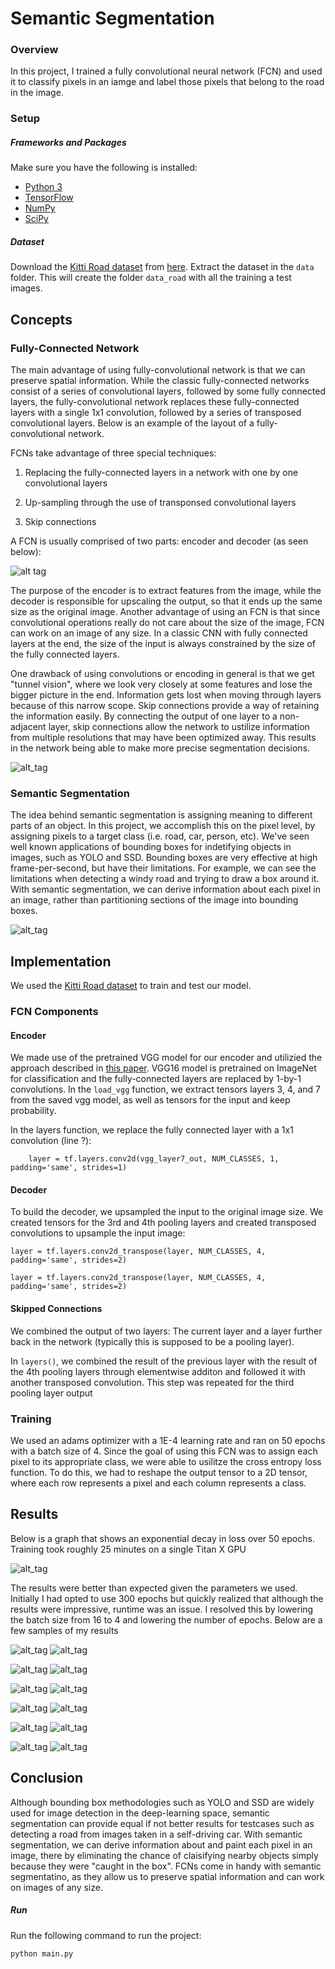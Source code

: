 # Semantic Segmentation
### Overview
In this project, I trained a fully convolutional neural network (FCN) and used it to classify pixels in an iamge and label those pixels that belong to the road in the image. 

### Setup
##### Frameworks and Packages
Make sure you have the following is installed:
 - [Python 3](https://www.python.org/)
 - [TensorFlow](https://www.tensorflow.org/)
 - [NumPy](http://www.numpy.org/)
 - [SciPy](https://www.scipy.org/)
##### Dataset
Download the [Kitti Road dataset](http://www.cvlibs.net/datasets/kitti/eval_road.php) from [here](http://www.cvlibs.net/download.php?file=data_road.zip).  Extract the dataset in the `data` folder.  This will create the folder `data_road` with all the training a test images.

## Concepts

### Fully-Connected Network

The main advantage of using fully-convolutional network is that we can preserve spatial information. While the classic fully-connected networks consist of a series of convolutional layers, followed by some fully connected layers, the fully-convolutional network replaces these fully-connected layers with a single 1x1 convolution, followed by a series of transposed convolutional layers. Below is an example of the layout of a fully-convolutional network.


FCNs take advantage of three special techniques:

1. Replacing the fully-connected layers in a network with one by one convolutional layers

2. Up-sampling through the use of transponsed convolutional layers

3. Skip connections


A FCN is usually comprised of two parts: encoder and decoder (as seen below):

![alt tag](https://image.ibb.co/jCvVXQ/FCN.png)

The purpose of the encoder is to extract features from the image, while the decoder is responsible for upscaling the output, so that it ends up the same size as the original image. Another advantage of using an FCN is that since convolutional operations really do not care about the size of the image, FCN can work on an image of any size. In a classic CNN with fully connected layers at the end, the size of the input is always constrained by the size of the fully connected layers. 

One drawback of using convolutions or encoding in general is that we get "tunnel vision", where we look very closely at some features and lose the bigger picture in the end. Information gets lost when moving through layers because of this narrow scope. Skip connections provide a way of retaining the information easily. By connecting the output of one layer to a non-adjacent layer, skip connections allow the network to ustilize information from multiple resolutions that may have been optimized away. This results in the network being able to make more precise segmentation decisions. 

![alt_tag](https://image.ibb.co/mfxcCQ/skipconnections.png)

### Semantic Segmentation

The idea behind semantic segmentation is assigning meaning to different parts of an object. In this project, we accomplish this on the pixel level, by assigning pixels to a target class (i.e. road, car, person, etc). We've seen well known applications of bounding boxes for indetifying objects in images, such as YOLO and SSD. Bounding boxes are very effective at high frame-per-second, but have their limitations. For example, we can see the limitations when detecting a windy road and trying to draw a box around it. With semantic segmentation, we can derive information about each pixel in an image, rather than partitioning sections of the image into bounding boxes. 

![alt_tag](https://image.ibb.co/c7DjsQ/semanticseg.png)

## Implementation

We used the [Kitti Road dataset](http://www.cvlibs.net/datasets/kitti/eval_road.php) to train and test our model. 

### FCN Components

#### Encoder
We made use of the pretrained VGG model for our encoder and utilizied the approach described in [this paper](https://people.eecs.berkeley.edu/~jonlong/long_shelhamer_fcn.pdf). VGG16 model is pretrained on ImageNet for classification and the fully-connected layers are replaced by 1-by-1 convolutions. In the `load_vgg` function, we extract tensors layers 3, 4, and 7 from the saved vgg model, as well as tensors for the input and keep probability. 

In the layers function, we replace the fully connected layer with a 1x1 convolution (line ?):

`    layer = tf.layers.conv2d(vgg_layer7_out, NUM_CLASSES, 1, padding='same', strides=1)`

#### Decoder
To build the decoder, we upsampled the input to the original image size. We created tensors for the 3rd and 4th pooling layers and created transposed convolutions to upsample the input image:

```
layer = tf.layers.conv2d_transpose(layer, NUM_CLASSES, 4, padding='same', strides=2)

layer = tf.layers.conv2d_transpose(layer, NUM_CLASSES, 4, padding='same', strides=2)
```

#### Skipped Connections
We combined the output of two layers: The current layer and a layer further back in the network (typically this is supposed to be a pooling layer).

In `layers()`, we combined the result of the previous layer with the result of the 4th pooling layers through elementwise additon and followed it with another transposed convolution. This step was repeated for the third pooling layer output


### Training

We used an adams optimizer with a 1E-4 learning rate and ran on 50 epochs with a batch size of 4. Since the goal of using this FCN was to assign each pixel to its appropriate class, we were able to usilitze the cross entropy loss function. To do this, we had to reshape the output tensor to a 2D tensor, where each row represents a pixel and each column represents a class.


## Results

Below is a graph that shows an exponential decay in loss over 50 epochs. Training took roughly 25 minutes on a single Titan X GPU

![alt_tag](https://image.ibb.co/fo0myk/B4_e50_l1e4.png)

The results were better than expected given the parameters we used. Initially I had opted to use 300 epochs but quickly realized that although the results were impressive, runtime was an issue. I resolved this by lowering the batch size from 16 to 4 and lowering the number of epochs. Below are a few samples of my results

![alt_tag](https://image.ibb.co/fg1myk/ss_0_new.png)
![alt_tag](https://image.ibb.co/e6Pwyk/um_000017.png)

![alt_tag](https://image.ibb.co/nJJWgG/rsz_ss_1.png)
![alt_tag](https://image.ibb.co/bwVQr5/uu_000081.png)

![alt_tag](https://image.ibb.co/fdA8vb/rsz_ss_2.png)
![alt_tag](https://image.ibb.co/h5QfPQ/um_000057.png)

![alt_tag](https://image.ibb.co/eJMHMG/rsz_ss_3.png)
![alt_tag](https://image.ibb.co/bwpkr5/um_000095.png)

![alt_tag](https://image.ibb.co/nKEbFb/rsz_ss_4.png)
![alt_tag](https://image.ibb.co/m8T0PQ/um_000015.png)

![alt_tag](https://image.ibb.co/nf7rgG/rsz_ss_5.png)
![alt_tag](https://image.ibb.co/btZUJk/uu_000081_1.png)


## Conclusion
Although bounding box methodologies such as YOLO and SSD are widely used for image detection in the deep-learning space, semantic segmentation can provide equal if not better results for testcases such as detecting a road from images taken in a self-driving car. With semantic segmentation, we can derive information about and paint each pixel in an image, there by eliminating the chance of claisifying nearby objects simply because they were "caught in the box". FCNs come in handy with semantic segmentatino, as they allow us to preserve spatial information and can work on images of any size.


##### Run
Run the following command to run the project:
```
python main.py
```
